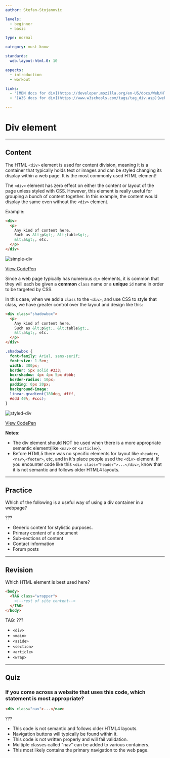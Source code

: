 ```yaml
---
author: Stefan-Stojanovic

levels:
  - beginner
  - basic

type: normal

category: must-know

standards:
  web.layout-html.0: 10

aspects:
  - introduction
  - workout

links:
  - '[MDN docs for div](https://developer.mozilla.org/en-US/docs/Web/HTML/Element/div){website}'
  - '[W3S docs for div](https://www.w3schools.com/tags/tag_div.asp){website}'

---
```

# Div element
---
## Content

The HTML `<div>` element is used for content division, meaning it is a container that typically holds text or images and can be styled changing its display within a web page. It is the most commonly used HTML element!

The `<div>` element has zero effect on either the content or layout of the page unless styled with CSS. However, this element is really useful for grouping a bunch of content together. In this example, the content would display the same even without the `<div>`  element.

Example:
```html
<div>
  <p>
    Any kind of content here.
    Such as &lt;p&gt;, &lt;table&gt;,
    &lt;a&gt;, etc.
  </p>
</div>
```

![simple-div](https://img.enkipro.com/607d22240f2ba26d3a9397d8f472a44e.png)

[View CodePen](https://codepen.io/enkidevs/pen/QxzYyV)

Since a web page typically has numerous `div` elements, it is common that they will each be given a **common** `class` name or a **unique** `id` name in order to be targeted by CSS.

In this case, when we add a `class` to the `<div>`, and use CSS to style that class, we have greater control over the layout and design like this:

```html
<div class="shadowbox">
  <p>
    Any kind of content here.
    Such as &lt;p&gt;, &lt;table&gt;,
    &lt;a&gt;, etc.
  </p>
</div>
```

```css
.shadowbox {
  font-family: Arial, sans-serif;
  font-size: 1.5em;
  width: 300px;
  border: 5px solid #333;
  box-shadow: 4px 4px 5px #bbb;
  border-radius: 10px;
  padding: 0px 20px;
  background-image:
  linear-gradient(180deg, #fff,
  #ddd 40%, #ccc);
}

```

![styled-div](https://img.enkipro.com/88f226f07047d93fa86a1564b0e2f9b6.png)

[View CodePen](https://codepen.io/enkidevs/pen/WyLPxg)

**Notes:**
 - The div element should NOT be used when there is a more appropriate semantic element(like `<nav>` or `<article>`).
 - Before HTML5 there was no specific elements for layout like `<header>`,`<nav>`,`<footer>`, etc, and in it's place people used the `<div>` element. If you encounter code like this `<div class="header">...</div>`, know that it is not semantic and follows older HTML4 layouts.

---
## Practice

Which of the following is a useful way of using a div container in a webpage?

???

* Generic content for stylistic purposes.
* Primary content of a document
* Sub-sections of content
* Contact information
* Forum posts

---
## Revision

Which HTML element is best used here?

```html
<body>
  <TAG class="wrapper">
    <!--rest of site content-->
  </TAG>
</body>
```

TAG: ???

 * `<div>`
 * `<main>`
 * `<aside>`
 * `<section>`
 * `<article>`
 * `<wrap>`

---
## Quiz

### If you come across a website that uses this code, which statement is most appropriate?

```html
<div class="nav">...</nav>
```

???

 * This code is not semantic and follows older HTML4 layouts.
 * Navigation buttons will typically be found within it.
 * This code is not written properly and will fail validation.
 * Multiple classes called "nav" can be added to various containers.
 * This most likely contains the primary navigation to the web page.
